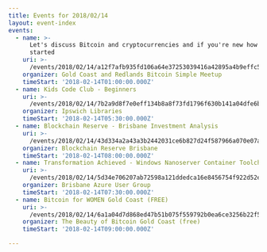 ```yaml
---
title: Events for 2018/02/14
layout: event-index
events:
  - name: >-
      Let's discuss Bitcoin and cryptocurrencies and if you're new how to get
      started
    uri: >-
      /events/2018/02/14/a12f7afb935fd106a64e37253039416a42895a4b9effc5028fd4da8a723318f5
    organizer: Gold Coast and Redlands Bitcoin Simple Meetup
    timeStart: '2018-02-14T01:00:00.000Z'
  - name: Kids Code Club - Beginners
    uri: >-
      /events/2018/02/14/7b2a9d8f7e0eff134b8a8f73fd1796f630b141a04dfe6ba0b5e31af85bd5b84e
    organizer: Ipswich Libraries
    timeStart: '2018-02-14T05:30:00.000Z'
  - name: Blockchain Reserve - Brisbane Investment Analysis
    uri: >-
      /events/2018/02/14/43d334a2a43a3b2442031ce6b827d24f587966a070e07ad420770eb818df13b2
    organizer: Blockchain Reserve Brisbane
    timeStart: '2018-02-14T08:00:00.000Z'
  - name: Transformation Achieved - Windows Nanoserver Container Toolchain on Azure
    uri: >-
      /events/2018/02/14/5d34e706207ab72598a121ddedca16e8456754f922d52e730f2566e91fe69608
    organizer: Brisbane Azure User Group
    timeStart: '2018-02-14T07:30:00.000Z'
  - name: Bitcoin for WOMEN Gold Coast (FREE)
    uri: >-
      /events/2018/02/14/6a1a04d7d868ed47b51b075f559792b0ea6ce3256b22f5b3ee197bc13b56c761
    organizer: The Beauty of Bitcoin Gold Coast (free)
    timeStart: '2018-02-14T09:00:00.000Z'

---
```

